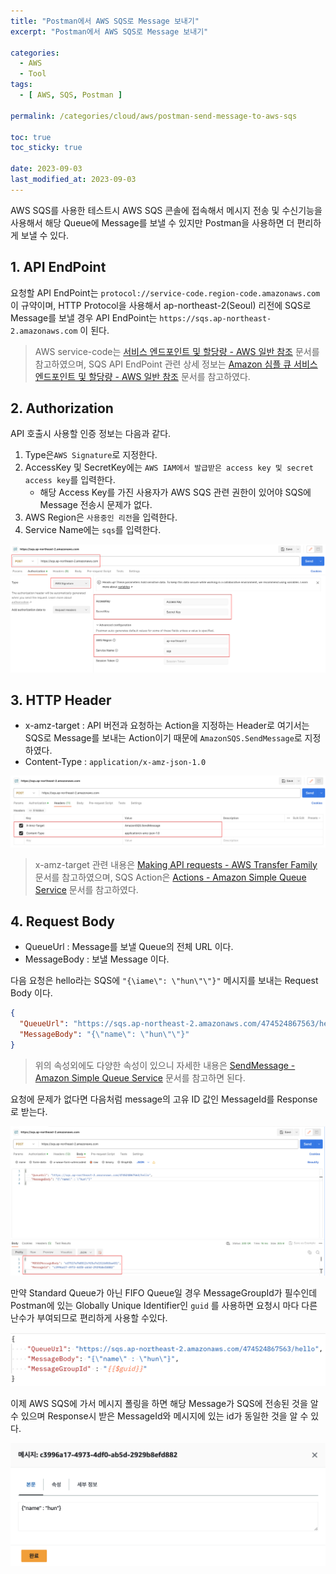 ```yaml
---
title: "Postman에서 AWS SQS로 Message 보내기"
excerpt: "Postman에서 AWS SQS로 Message 보내기"

categories:
  - AWS
  - Tool
tags:
  - [ AWS, SQS, Postman ]

permalink: /categories/cloud/aws/postman-send-message-to-aws-sqs

toc: true
toc_sticky: true

date: 2023-09-03
last_modified_at: 2023-09-03
---
```


AWS SQS를 사용한 테스트시 AWS SQS 콘솔에 접속해서 메시지 전송 및 수신기능을 사용해서 해당 Queue에 Message를 보낼 수 있지만 Postman을 사용하면 더 편리하게 보낼 수 있다.

## 1. API EndPoint

요청할 API EndPoint는 `protocol://service-code.region-code.amazonaws.com`이 규약이며, HTTP Protocol을 사용해서 ap-northeast-2(Seoul)
리전에 SQS로 Message를 보낼 경우 API EndPoint는 `https://sqs.ap-northeast-2.amazonaws.com` 이 된다.

> AWS
> service-code는 [서비스 엔드포인트 및 할당량 - AWS 일반 참조](https://docs.aws.amazon.com/ko_kr/general/latest/gr/aws-service-information.html)
> 문서를 참고하였으며, SQS API EndPoint 관련 상세
> 정보는  [Amazon 심플 큐 서비스 엔드포인트 및 할당량 - AWS 일반 참조](https://docs.aws.amazon.com/ko_kr/general/latest/gr/sqs-service.html) 문서를
> 참고하였다.

## 2. Authorization

API 호출시 사용할 인증 정보는 다음과 같다.

1. Type은`AWS Signature`로 지정한다.
2. AccessKey 및 SecretKey에는 `AWS IAM에서 발급받은 access key 및 secret access key`를 입력한다.
    - 해당 Access Key를 가진 사용자가 AWS SQS 관련 권한이 있어야 SQS에 Message 전송시 문제가 없다.
3. AWS Region은 `사용중인 리전`을 입력한다.
4. Service Name에는 `sqs`를 입력한다.

![](/assets/images/posts_img/2023-09-03-Postman에서-AWS-SQS로-Message-보내기/image.png)

## 3. HTTP Header

- x-amz-target : API 버전과 요청하는 Action을 지정하는 Header로 여기서는 SQS로 Message를 보내는 Action이기 때문에 `AmazonSQS.SendMessage`로 지정하였다.
- Content-Type : `application/x-amz-json-1.0`

![](/assets/images/posts_img/2023-09-03-Postman에서-AWS-SQS로-Message-보내기/image2.png)

> x-amz-target 관련
> 내용은  [Making API requests - AWS Transfer Family](https://docs.aws.amazon.com/transfer/latest/userguide/making-api-requests.html)
> 문서를 참고하였으며, SQS
> Action은 [Actions - Amazon Simple Queue Service](https://docs.aws.amazon.com/AWSSimpleQueueService/latest/APIReference/API_Operations.html)
> 문서를 참고하였다.

## 4. Request Body

* QueueUrl : Message를 보낼 Queue의 전체 URL 이다.
* MessageBody : 보낼 Message 이다.

다음 요청은 hello라는 SQS에 `"{\iame\": \"hun\"\"}"` 메시지를 보내는 Request Body 이다.

```json
{
  "QueueUrl": "https://sqs.ap-northeast-2.amazonaws.com/474524867563/hello",
  "MessageBody": "{\"name\": \"hun\"\"}"
}
```

> 위의 속성외에도 다양한 속성이 있으니 자세한
> 내용은 [SendMessage - Amazon Simple Queue Service](https://docs.aws.amazon.com/AWSSimpleQueueService/latest/APIReference/API_SendMessage.html)
> 문서를 참고하면 된다.

요청에 문제가 없다면 다음처럼 message의 고유 ID 값인 MessageId를 Response로 받는다.

![](/assets/images/posts_img/2023-09-03-Postman에서-AWS-SQS로-Message-보내기/image3.png)

만약 Standard Queue가 아닌 FIFO Queue일 경우 MessageGroupId가 필수인데 Postman에 있는 Globally Unique Identifier인 `guid` 를 사용하면 요청시 마다
다른 난수가 부여되므로 편리하게 사용할 수있다.

![](/assets/images/posts_img/2023-09-03-Postman에서-AWS-SQS로-Message-보내기/image5.png)

이제 AWS SQS에 가서 메시지 폴링을 하면 해당 Message가 SQS에 전송된 것을 알 수 있으며 Response시 받은 MessageId와 메시지에 있는 id가 동일한 것을 알 수 있다.

![](/assets/images/posts_img/2023-09-03-Postman에서-AWS-SQS로-Message-보내기/image4.png)